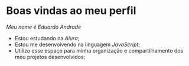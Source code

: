 # Boas vindas ao meu perfil 
_Meu nome é Eduardo Andrade_

- Estou estudando na *Alura*;
- Estou me desenvolvendo na linguagem *JavaScript*;
- Utilizo esse espaço para minha organização e compartilhamento dos meu projetos desenvolvidos;
